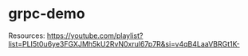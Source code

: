 # grpc-demo  

Resources: https://youtube.com/playlist?list=PLI5t0u6ye3FGXJMh5kU2RvN0xrul67p7R&si=v4qB4LaaVBRGt1K-  


